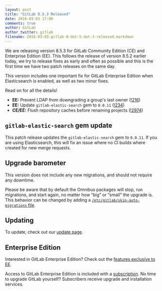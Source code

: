 ```yaml
---
layout: post
title: "GitLab 8.5.3 Released"
date: 2016-03-03 17:00
comments: true
author: GitLab
author_twitter: gitlab
filename: 2016-03-03-gitlab-8-dot-5-dot-3-released.markdown
---
```


We are releasing version 8.5.3 for GitLab Community Edition (CE) and
Enterprise Edition (EE).
This follows the release of version 8.5.2 earlier today, we try to release fixes as early and often as possible and this is the first time we have two patch releases on the same day.

This version includes one important fix for GitLab Enterprise Edition when
Elasticsearch is enabled, as well as two minor fixes.

Read on for all the details!

<!-- more -->

- **EE:** Prevent LDAP from downgrading a group's last owner ([!216])
- **EE:** Update `gitlab-elastic-search` gem to `0.0.11` ([!234])
- **CE/EE:** Flush repository caches before renaming projects ([!2974])

[!216]: https://gitlab.com/gitlab-org/gitlab-ee/merge_requests/216
[!234]: https://gitlab.com/gitlab-org/gitlab-ee/merge_requests/234

[!2974]: https://gitlab.com/gitlab-org/gitlab-ce/merge_requests/2974

## `gitlab-elastic-search` gem update

This patch release updates the `gitlab-elastic-search` gem to `0.0.11`. If you
are using Elasticsearch, this will fix an issue where no CI builds where created
for new merge requests.

## Upgrade barometer

This version does not include any new migrations, and should not require
any downtime.

Please be aware that by default the Omnibus packages will stop, run migrations,
and start again, no matter how “big” or “small” the upgrade is. This behavior
can be changed by adding a [`/etc/gitlab/skip-auto-migrations`
file](http://doc.gitlab.com/omnibus/update/README.html).

## Updating

To update, check out our [update page](https://about.gitlab.com/update).

## Enterprise Edition

Interested in GitLab Enterprise Edition? Check out the [features exclusive to
EE](https://about.gitlab.com/features/#enterprise).

Access to GitLab Enterprise Edition is included with a [subscription](https://about.gitlab.com/pricing/).
No time to upgrade GitLab yourself? Subscribers receive upgrade and installation
services.
